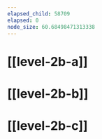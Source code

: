 ```yaml
---
elapsed_child: 58709
elapsed: 0
node_size: 60.68498471313338
---
```

# [[level-2b-a]]
# [[level-2b-b]]
# [[level-2b-c]]